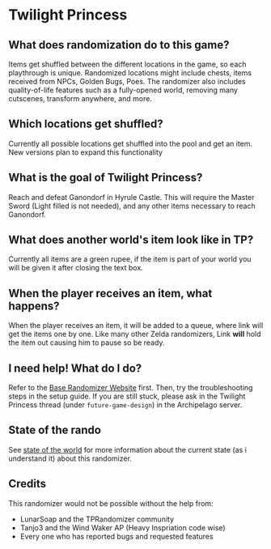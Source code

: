 # Twilight Princess

## What does randomization do to this game?

Items get shuffled between the different locations in the game, so each playthrough is unique. Randomized locations might include chests, items received from NPCs, Golden Bugs, Poes. The randomizer also includes quality-of-life features such as a fully-opened world, removing many cutscenes, transform anywhere, and more.

## Which locations get shuffled?

Currently all possible locations get shuffled into the pool and get an item. New versions plan to expand this functionality

## What is the goal of Twilight Princess?

Reach and defeat Ganondorf in Hyrule Castle. This will require the Master Sword (Light filled is not needed), and any other items necessary to reach Ganondorf.

## What does another world's item look like in TP?

Currently all items are a green rupee, if the item is part of your world you will be given it after closing the text box.

## When the player receives an item, what happens?

When the player receives an item, it will be added to a queue, where link will get the items one by one. Like many other Zelda randomizers, Link **will** hold the item out causing him to pause so be ready.

## I need help! What do I do?

Refer to the [Base Randomizer Website](https://tprandomizer.com/) first. Then, try the troubleshooting steps in the setup guide. If you are still stuck, please ask in the Twilight Princess thread (under `future-game-design`) in the Archipelago server.

## State of the rando

See [state of the world](https://github.com/WritingHusky/Twilight_Princess_apworld/blob/main/docs/CurrentState.md) for more information about the current state (as i understand it) about this randomizer.

## Credits

This randomizer would not be possible without the help from:

- LunarSoap and the TPRandomizer community
- Tanjo3 and the Wind Waker AP (Heavy Inspriation code wise)
- Every one who has reported bugs and requested features
